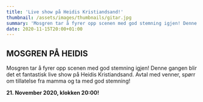```yaml
---
title: 'Live show på Heidis Kristiandsand!'
thumbnail: /assets/images/thumbnails/gitar.jpg
summary: 'Mosgren tar å fyrer opp scenen med god stemning igjen! Denne gangen blir det et fantastisk live show på Heidis Kristiandsand. Avtal med venner, spørr om tillatelse fra mamma og ta med god stemning!'
date: 2020-11-15T20:00+01:00
---
```


## MOSGREN PÅ HEIDIS

Mosgren tar å fyrer opp scenen med god stemning igjen! Denne gangen blir det et fantastisk live show på Heidis Kristiandsand. Avtal med venner, spørr om tillatelse fra mamma og ta med god stemning!

**21. November 2020, klokken 20:00!**

